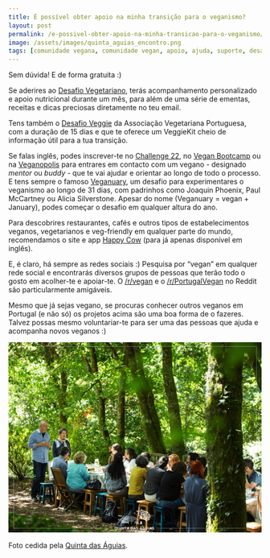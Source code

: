 ```yaml
---
title: É possível obter apoio na minha transição para o veganismo?
layout: post
permalink: /e-possivel-obter-apoio-na-minha-transicao-para-o-veganismo/
image: /assets/images/quinta_aguias_encontro.png
tags: [comunidade vegana, comunidade vegan, apoio, ajuda, suporte, desafio, amigos vegan, amigos veganos]
---
```

Sem dúvida! E de forma gratuita :)

Se aderires ao [Desafio Vegetariano](https://desafiovegetariano.com/), terás acompanhamento personalizado e apoio nutricional durante um mês, para além de uma série de ementas, receitas e dicas preciosas diretamente no teu email.

Tens também o [Desafio Veggie](https://veggiekit.pt/desafio-veggie/) da Associação Vegetariana Portuguesa, com a duração de 15 dias e que te oferece um VeggieKit cheio de informação útil para a tua transição.

Se falas inglês, podes inscrever-te no [Challenge 22](https://challenge22.com/), no [Vegan Bootcamp](https://veganbootcamp.org) ou na [Veganopolis](https://www.veganopolis.net/eng/vegan_buddy_users/index/) para entrares em contacto com um vegano - designado *mentor* ou *buddy* - que te vai ajudar e orientar ao longo de todo o processo. E tens sempre o famoso [Veganuary](https://veganuary.com), um desafio para experimentares o veganismo ao longo de 31 dias, com padrinhos como Joaquin Phoenix, Paul McCartney ou Alicia Silverstone. Apesar do nome (Veganuary = vegan + January), podes começar o desafio em qualquer altura do ano.

Para descobrires restaurantes, cafés e outros tipos de estabelecimentos veganos, vegetarianos e veg-friendly em qualquer parte do mundo, recomendamos o site e app [Happy Cow](https://www.happycow.net) (para já apenas disponível em inglês).

E, é claro, há sempre as redes sociais :) Pesquisa por &#8220;vegan&#8221; em qualquer rede social e encontrarás diversos grupos de pessoas que terão todo o gosto em acolher-te e apoiar-te. O [/r/vegan](https://www.reddit.com/r/vegan) e o [/r/PortugalVegan](https://www.reddit.com/r/PortugalVegan/) no Reddit são particularmente amigáveis.

Mesmo que já sejas vegano, se procuras conhecer outros veganos em Portugal (e não só) os projetos acima são uma boa forma de o fazeres. Talvez possas mesmo voluntariar-te para ser uma das pessoas que ajuda e acompanha novos veganos :)

![[Foto de um encontro na Quinta das Águias]](/assets/images/quinta_aguias_encontro.png "Encontro na Quinta das Águias")

<div class="img-caption">Foto cedida pela <a href="https://www.facebook.com/associacaoquintadasaguias/photos/2762595000499587">Quinta das Águias</a>.</div>
